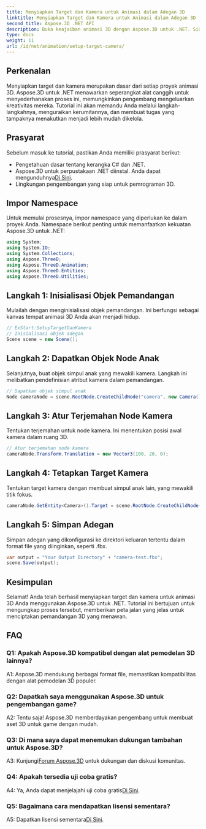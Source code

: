 ```yaml
---
title: Menyiapkan Target dan Kamera untuk Animasi dalam Adegan 3D
linktitle: Menyiapkan Target dan Kamera untuk Animasi dalam Adegan 3D
second_title: Aspose.3D .NET API
description: Buka keajaiban animasi 3D dengan Aspose.3D untuk .NET. Siapkan target dan kamera dengan mudah menggunakan tutorial komprehensif ini.
type: docs
weight: 11
url: /id/net/animation/setup-target-camera/
---
```

## Perkenalan

Menyiapkan target dan kamera merupakan dasar dari setiap proyek animasi 3D. Aspose.3D untuk .NET menawarkan seperangkat alat canggih untuk menyederhanakan proses ini, memungkinkan pengembang mengeluarkan kreativitas mereka. Tutorial ini akan memandu Anda melalui langkah-langkahnya, menguraikan kerumitannya, dan membuat tugas yang tampaknya menakutkan menjadi lebih mudah dikelola.

## Prasyarat

Sebelum masuk ke tutorial, pastikan Anda memiliki prasyarat berikut:

- Pengetahuan dasar tentang kerangka C# dan .NET.
-  Aspose.3D untuk perpustakaan .NET diinstal. Anda dapat mengunduhnya[Di Sini](https://releases.aspose.com/3d/net/).
- Lingkungan pengembangan yang siap untuk pemrograman 3D.

## Impor Namespace

Untuk memulai prosesnya, impor namespace yang diperlukan ke dalam proyek Anda. Namespace berikut penting untuk memanfaatkan kekuatan Aspose.3D untuk .NET:

```csharp
using System;
using System.IO;
using System.Collections;
using Aspose.ThreeD;
using Aspose.ThreeD.Animation;
using Aspose.ThreeD.Entities;
using Aspose.ThreeD.Utilities;
```

## Langkah 1: Inisialisasi Objek Pemandangan

Mulailah dengan menginisialisasi objek pemandangan. Ini berfungsi sebagai kanvas tempat animasi 3D Anda akan menjadi hidup.

```csharp
// ExStart:SetupTargetDanKamera
// Inisialisasi objek adegan
Scene scene = new Scene();
```

## Langkah 2: Dapatkan Objek Node Anak

Selanjutnya, buat objek simpul anak yang mewakili kamera. Langkah ini melibatkan pendefinisian atribut kamera dalam pemandangan.

```csharp
// Dapatkan objek simpul anak
Node cameraNode = scene.RootNode.CreateChildNode("camera", new Camera());
```

## Langkah 3: Atur Terjemahan Node Kamera

Tentukan terjemahan untuk node kamera. Ini menentukan posisi awal kamera dalam ruang 3D.

```csharp
// Atur terjemahan node kamera
cameraNode.Transform.Translation = new Vector3(100, 20, 0);
```

## Langkah 4: Tetapkan Target Kamera

Tentukan target kamera dengan membuat simpul anak lain, yang mewakili titik fokus.

```csharp
cameraNode.GetEntity<Camera>().Target = scene.RootNode.CreateChildNode("target");
```

## Langkah 5: Simpan Adegan

Simpan adegan yang dikonfigurasi ke direktori keluaran tertentu dalam format file yang diinginkan, seperti .fbx.

```csharp
var output = "Your Output Directory" + "camera-test.fbx";
scene.Save(output);
```

## Kesimpulan

Selamat! Anda telah berhasil menyiapkan target dan kamera untuk animasi 3D Anda menggunakan Aspose.3D untuk .NET. Tutorial ini bertujuan untuk mengungkap proses tersebut, memberikan peta jalan yang jelas untuk menciptakan pemandangan 3D yang menawan.

## FAQ

### Q1: Apakah Aspose.3D kompatibel dengan alat pemodelan 3D lainnya?

A1: Aspose.3D mendukung berbagai format file, memastikan kompatibilitas dengan alat pemodelan 3D populer.

### Q2: Dapatkah saya menggunakan Aspose.3D untuk pengembangan game?

A2: Tentu saja! Aspose.3D memberdayakan pengembang untuk membuat aset 3D untuk game dengan mudah.

### Q3: Di mana saya dapat menemukan dukungan tambahan untuk Aspose.3D?

 A3: Kunjungi[Forum Aspose.3D](https://forum.aspose.com/c/3d/18) untuk dukungan dan diskusi komunitas.

### Q4: Apakah tersedia uji coba gratis?

A4: Ya, Anda dapat menjelajahi uji coba gratis[Di Sini](https://releases.aspose.com/).

### Q5: Bagaimana cara mendapatkan lisensi sementara?

 A5: Dapatkan lisensi sementara[Di Sini](https://purchase.aspose.com/temporary-license/).